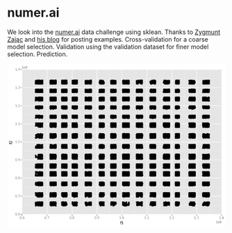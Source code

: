 # numer.ai

We look into the [numer.ai](https://numer.ai/ai?vincentqb) data challenge using sklean. Thanks to [Zygmunt Zając](https://github.com/zygmuntz/numer.ai) and [his blog](http://fastml.com/numerai-like-kaggle-but-with-a-clean-dataset-top-ten-in-the-money-and-recurring-payouts/) for posting examples. Cross-validation for a coarse model selection. Validation using the validation dataset for finer model selection. Prediction.

![Feature f1 against f2](dataset_f1f2.png)
